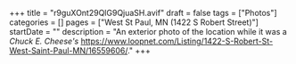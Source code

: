 +++
title = "r9guXOnt29QlG9QjuaSH.avif"
draft = false
tags = ["Photos"]
categories = []
pages = ["West St Paul, MN (1422 S Robert Street)"]
startDate = ""
description = "An exterior photo of the location while it was a *Chuck E. Cheese's* https://www.loopnet.com/Listing/1422-S-Robert-St-West-Saint-Paul-MN/16559606/."
+++
